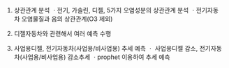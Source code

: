 1. 상관관계 분석
ㆍ전기, 가솔린, 디젤, 5가지 오염성분의 상관관계 분석
ㆍ전기자동차 오염물질과 음의 상관관계(O3 제외)


3. 디젤자동차와 관련해서 여러 예측 수행

2. 사업용디젤, 전기자동차(사업용/비사업용) 추세 예측
ㆍ 사업용디젤 감소, 전기자동차(사업용/비사업용) 감소추세
ㆍprophet 이용하여 추세 예측

